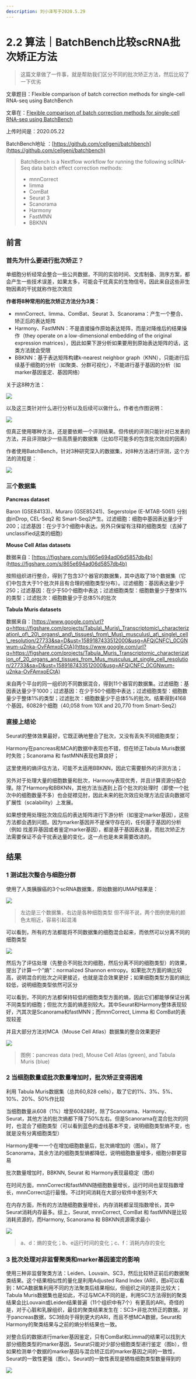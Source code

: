 ```yaml
---
description: 刘小泽写于2020.5.29
---
```


# 2.2 算法｜BatchBench比较scRNA批次矫正方法

> 这篇文章做了一件事，就是帮助我们区分不同的批次矫正方法，然后比较了一下优劣

文章题目：Flexible comparison of batch correction methods for single-cell RNA-seq using BatchBench

文章在：[Flexible comparison of batch correction methods for single-cell RNA-seq using BatchBench](https://www.biorxiv.org/content/10.1101/2020.05.22.111211v2)

上传时间是：2020.05.22

BatchBench地址 ：[https://github.com/cellgeni/batchbench](https://github.com/cellgeni/batchbench)

> BatchBench is a Nextflow workflow for running the following scRNA-Seq data batch effect correction methods:
>
> * mnnCorrect
> * limma
> * ComBat
> * Seurat 3
> * Scanorama
> * Harmony
> * FastMNN
> * BBKNN

## 前言

### **首先为什么要进行批次矫正？**

单细胞分析经常会整合一些公共数据，不同的实验时间、文库制备、测序方案，都会产生一些技术误差，如果太多，可能会干扰真实的生物信号。因此来自这些非生物因素的干扰就称作批次效应

**作者将8种常用的批次矫正方法分为3类：**

* mnnCorrect、limma、ComBat、Seurat 3、Scanorama：产生一个整合、矫正后的表达矩阵
* Harmony、FastMNN：不是直接操作原始表达矩阵，而是对降维后的结果操作（they operate on a low-dimensional embedding of the original expression matrices），因此如果下游分析如果要用到原始表达矩阵的话，这类方法就会受限
* BBKNN：基于表达矩阵构建k-nearest neighbor graph（KNN），只能进行后续基于细胞的分析（如聚类、分群可视化），不能进行基于基因的分析（如marker基因鉴定、基因网络）

关于这8种方法：

![](https://jieandze1314-1255603621.cos.ap-guangzhou.myqcloud.com/blog/2020-05-29-031053.png)

以及这三类针对什么进行分析以及后续可以做什么，作者也作图说明：

![](https://jieandze1314-1255603621.cos.ap-guangzhou.myqcloud.com/blog/2020-05-29-030946.png)

但真正使用哪种方法，还是要依赖一个评测结果。但传统的评测只能针对已发表的方法，并且评测缺少一些高质量的数据集（比如尽可能多的包含批次效应的因素）

作者使用BatchBench，针对3种研究深入的数据集，对8种方法进行评测，这个方法的流程是：

![](https://jieandze1314-1255603621.cos.ap-guangzhou.myqcloud.com/blog/2020-05-29-031026.png)

### **三个数据集**

**Pancreas dataset**

Baron \(GSE84133\)、Muraro \(GSE85241\)、Segerstolpe \(E-MTAB-5061\) 分别由inDrop, CEL-Seq2 和 Smart-Seq2产生。过滤细胞：细胞中基因表达量少于200；过滤基因：在少于3个细胞中表达。另外只保留有注释的细胞类型（去掉了unclassified这类的细胞）

**Mouse Cell Atlas datasets**

数据来自：[https://figshare.com/s/865e694ad06d5857db4b](https://figshare.com/s/865e694ad06d5857db4b)

按照组织进行整合，得到了包含37个器官的数据集，其中选取了18个数据集（它们中包含大于1个批次并且有合理的细胞类型分布）。过滤细胞：基因表达量少于250；过滤基因：在少于50个细胞中表达；过滤细胞类型：细胞数量少于整体1%的类型；过滤批次：细胞数量少于总体5%的批次

**Tabula Muris datasets**

数据来自：[https://www.google.com/url?q=https://figshare.com/projects/Tabula\_Muris\_Transcriptomic\_characterization\_of\_20\_organs\_and\_tissues\_from\_Mus\_musculus\_at\_single\_cell\_resolution/27733&sa=D&ust=1589187433512000&usg=AFQjCNFC\_0CGNwum-u2nka-OvFAmxoECtA](https://www.google.com/url?q=https://figshare.com/projects/Tabula_Muris_Transcriptomic_characterization_of_20_organs_and_tissues_from_Mus_musculus_at_single_cell_resolution/27733&sa=D&ust=1589187433512000&usg=AFQjCNFC_0CGNwum-u2nka-OvFAmxoECtA)

来自两个平台的同一组织的不同数据混合，得到11个器官的数据集。过滤细胞：基因表达量少于1000；过滤基因：在少于50个细胞中表达；过滤细胞类型：细胞数量少于整体1%的类型；过滤批次：细胞数量少于总体5%的批次。结果得到4168个基因，60828个细胞（40,058 from 10X and 20,770 from Smart-Seq2）

### 直接上结论

Seurat的整体效果最好，它既正确地整合了批次，又没有丢失不同细胞类型；

Harmony在pancreas和MCA的数据中表现也不错，但在矫正Tabula Muris数据时失败；Scanorama 和 fastMNN表现也算良好；

这里使用的熵评估方法，可能不太适用BBKNN，因此它需要额外的评测方法；

另外对于处理大量的细胞数量和批次，Harmony表现优秀，并且计算资源分配合理。除了Harmony和BBKNN，其他方法当遇到上百个批次的处理时（即使一个批次中的细胞数量不多）也会捉襟见肘，因此未来的批次效应处理方法应该向数据可扩展性（scalability）上发展。

如果想使用处理批次效应后的表达矩阵进行下游分析（如鉴定marker基因），这些方法都会遇到问题。因为marker基因并不是保守存在的，任何基于基因的分析（例如 找差异基因或者鉴定marker基因），都是基于基因表达量，而批次矫正方法需要保证不会干扰表达量的变化，这一点也是未来需要改进的。

## 结果

### **1 测试批次整合与细胞分群**

使用了人类胰腺癌的3个scRNA数据集，原始数据的UMAP结果是：

![](https://jieandze1314-1255603621.cos.ap-guangzhou.myqcloud.com/blog/2020-05-29-032155.png)

> 左边是三个数据集，右边是各种细胞类型 但不得不说，两个图例使用的颜色太相近，容易引起混淆

可以看到，所有的方法都能将不同数据集的细胞混合起来，而依然可以分离不同的细胞类型

![](https://jieandze1314-1255603621.cos.ap-guangzhou.myqcloud.com/blog/2020-05-31-013319.png)

然后为了评估处理（先整合不同批次的细胞，然后分离不同的细胞类型）的效果，提出了计算一个”熵“：normalized Shannon entropy。如果批次方面的熵比较高，说明混合的批次之间更接近，也就是混合效果更好；如果细胞类型方面的熵比较低，说明细胞类型依然可区分

可以看到，不同的方法都保持较低的细胞类型方面的熵，因此它们都能够保证分离不同类型的细胞；但批次方面的熵差别较大。其中Seurat和Harmony整体表现较好，汽其次是Scanorama和fastMNN；而mnnCorrect, Limma 和 ComBat的表现较差

并且大部分方法对MCA（Mouse Cell Atlas）数据集的整合效果更好

![](https://jieandze1314-1255603621.cos.ap-guangzhou.myqcloud.com/blog/2020-05-31-014004.png)

> 图例：pancreas data \(red\), Mouse Cell Atlas \(green\), and Tabula Muris \(blue\)

### **2 当细胞数量或批次数量增加时，批次矫正变得困难**

利用 Tabula Muris数据集（总共60,828 cells），取了它的1%、3%、5%、10%、20%、50%作比较

当细胞数量从608（1%）增至60828时，除了Scanorama、Harmony、Seurat，其他方法的批次熵都下降了50%左右。但是Scanorama在混合批次的同时，也混合了细胞类型（可以看到蓝色的虚线基本不变，说明细胞类型熵不变，也就是没有分离细胞类型）

Harmony是唯一一个在增加细胞数量后，批次熵增加的（图a）。除了Scanorama，其余方法的细胞类型熵都降低，说明细胞数量增多，细胞分群更容易

批次数量增加时，BBKNN, Seurat 和 Harmony表现最稳定（图d）

在时间方面，mnnCorrect和fastMNN随细胞数量增长，运行时间也呈现指数增长，mnnCorrect运行最慢。不过时间消耗在大部分软件中差别不大

在内存方面，所有的方法随细胞数量增长，内存消耗都呈现指数增长，其中Seurat消耗内存最多。综上，Seurat, mnnCorrect, ComBat 和 fastMNN是比较消耗资源的，而Harmony, Scanorama 和 BBKNN资源需求最小

![](https://jieandze1314-1255603621.cos.ap-guangzhou.myqcloud.com/blog/2020-05-31-022157.png)

> a、d：熵的变化；b、e运行时间的变化；c、f：消耗内存的变化

### **3 批次处理对非监督聚类和marker基因鉴定的影响**

使用三种非监督聚类方法：Leiden、Louvain、SC3，然后比较矫正前后的数据聚类结果。这个结果相似性的量化是利用Adjusted Rand Index \(ARI\)，图a可以看到：MCA数据集利用不同的方法聚类后结果相似，但组织之间的差异比较大；Tabula Muris数据集也是如此，不过与MCA不同的是，利用SC3方法得到的聚类结果会比Louvain或Leiden结果普遍（11个组织中有7个）有更高的ARI。奇怪的是，对于心脏和乳腺组织，最佳的聚类结果发生在：SC3+非批次矫正的数据。对于pancreas数据，SC3倾向于得到更大的ARI，而且不想MCA数据，Seurat和Harmony的聚类结果与之前的熵分析结果也一致。

对整合后的数据进行marker基因鉴定，只有ComBat和Limma的结果可以找到大部分细胞类型的marker基因，Seurat只能对少部分细胞类型进行鉴定（图b），但如果检测单个数据的marker基因与混合矫正后的marker基因之间的一致性，Seurat的一致性更强（图c）。Seurat的一致性表现是牺牲细胞类型数量得到的

![](https://jieandze1314-1255603621.cos.ap-guangzhou.myqcloud.com/blog/2020-05-31-035810.png)



